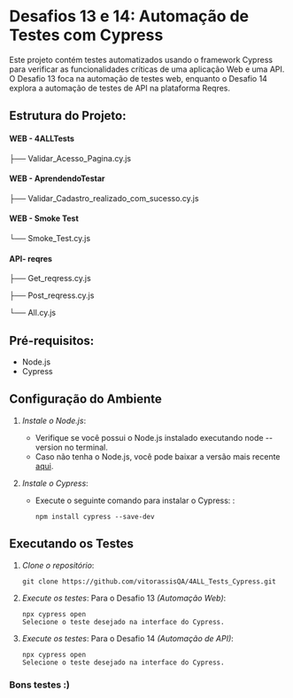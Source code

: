 # Desafios 13 e 14: Automação de Testes com Cypress

Este projeto contém testes automatizados usando o framework Cypress para verificar as funcionalidades críticas de uma aplicação Web e uma API. O Desafio 13 foca na automação de testes web, enquanto o Desafio 14 explora a automação de testes de API na plataforma Reqres.

## Estrutura do Projeto:

#### WEB - 4ALLTests

├── Validar_Acesso_Pagina.cy.js

#### WEB - AprendendoTestar

├── Validar_Cadastro_realizado_com_sucesso.cy.js

#### WEB - Smoke Test

└── Smoke_Test.cy.js

#### API- reqres

├── Get_reqress.cy.js

├── Post_reqress.cy.js

└── All.cy.js

## Pré-requisitos:
- Node.js
- Cypress

## Configuração do Ambiente

1. *Instale o Node.js*:
   - Verifique se você possui o Node.js instalado executando node --version no terminal.
   - Caso não tenha o Node.js, você pode baixar a versão mais recente [aqui](https://nodejs.org/en/download/prebuilt-installer).

2. *Instale o Cypress*:
   - Execute o seguinte comando para instalar o Cypress:
:
     ```
     npm install cypress --save-dev
     ```


## Executando os Testes

1. *Clone o repositório*:
   ```
   git clone https://github.com/vitorassisQA/4ALL_Tests_Cypress.git

   ```

2. *Execute os testes*:
Para o Desafio 13 *(Automação Web)*:

   ```
   npx cypress open
   Selecione o teste desejado na interface do Cypress.
   ```
   
3. *Execute os testes*:
Para o Desafio 14 *(Automação de API)*:

   ```
   npx cypress open
   Selecione o teste desejado na interface do Cypress.
   ```

### Bons testes :)
